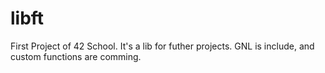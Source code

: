 # libft

First Project of 42 School. It's a lib for futher projects. GNL is include, and custom functions are comming.
